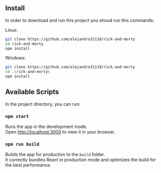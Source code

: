 ## Install
In order to download and run this project you shoud run this commands:

Linux:
```sh
git clone https://github.com/alejandro31118/rick-and-morty
cd rick-and-morty
npm install
```
Windows:
```sh
git clone https://github.com/alejandro31118/rick-and-morty
cd .\rick-and-morty\
npm install
```

## Available Scripts

In the project directory, you can run:

### `npm start`

Runs the app in the development mode.\
Open [http://localhost:3000](http://localhost:3000) to view it in your browser.

### `npm run build`

Builds the app for production to the `build` folder.\
It correctly bundles React in production mode and optimizes the build for the best performance.
